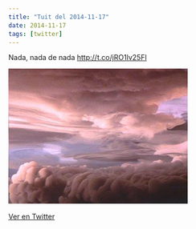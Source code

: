 ```yaml
---
title: "Tuit del 2014-11-17"
date: 2014-11-17
tags: [twitter]
---
```


Nada, nada de nada http://t.co/jRO1lv25Fl

![Imagen](/assets/images/534466154556051456-B2rOIZhCAAAZDGC.jpg)

[Ver en Twitter](https://twitter.com/i/web/status/534466154556051456)
